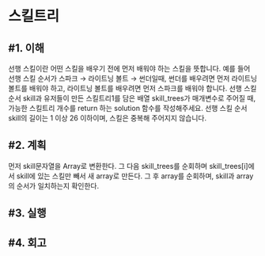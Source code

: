 스킬트리
====================

#1. 이해
------------------
선행 스킬이란 어떤 스킬을 배우기 전에 먼저 배워야 하는 스킬을 뜻합니다.
예를 들어 선행 스킬 순서가 스파크 → 라이트닝 볼트 → 썬더일때, 썬더를 배우려면 먼저 라이트닝 볼트를 배워야 하고, 라이트닝 볼트를 배우려면 먼저 스파크를 배워야 합니다.
선행 스킬 순서 skill과 유저들이 만든 스킬트리1를 담은 배열 skill_trees가 매개변수로 주어질 때, 가능한 스킬트리 개수를 return 하는 solution 함수를 작성해주세요. 선행 스킬 순서 skill의 길이는 1 이상 26 이하이며, 스킬은 중복해 주어지지 않습니다.

#2. 계획
---------------
먼저 skill문자열을 Array로 변환한다. 그 다음 skill_trees를 순회하며 skill_trees[i]에서 skill에 있는 스킬만 빼서 새 array로 만든다. 그 후 array를 순회하며, skill과 array의 순서가 일치하는지 확인한다. 

#3. 실행
-----------------

#4. 회고
-----------------